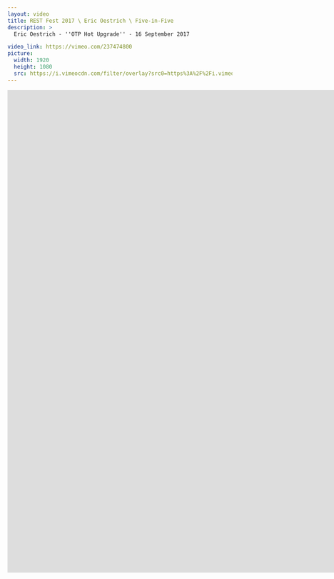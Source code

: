 ```yaml
---
layout: video
title: REST Fest 2017 \ Eric Oestrich \ Five-in-Five
description: >
  Eric Oestrich - ''OTP Hot Upgrade'' - 16 September 2017

video_link: https://vimeo.com/237474800
picture:
  width: 1920
  height: 1080
  src: https://i.vimeocdn.com/filter/overlay?src0=https%3A%2F%2Fi.vimeocdn.com%2Fvideo%2F659928854_1920x1080.jpg&src1=http%3A%2F%2Ff.vimeocdn.com%2Fp%2Fimages%2Fcrawler_play.png
---
```

<iframe src="https://player.vimeo.com/video/237474800?title=0&byline=0&portrait=0&badge=0&autopause=0&player_id=0" width="1920" height="1080" frameborder="0" title="REST Fest 2017 \ Eric Oestrich \ Five-in-Five" webkitallowfullscreen mozallowfullscreen allowfullscreen></iframe>